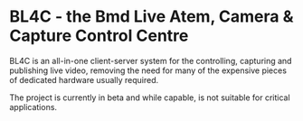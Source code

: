 BL4C - the Bmd Live Atem, Camera &amp; Capture Control Centre
=============================================================
BL4C is an all-in-one client-server system for the controlling, capturing and publishing live video, removing the need for many of the expensive pieces of dedicated hardware usually required.

The project is currently in beta and while capable, is not suitable for critical applications.
